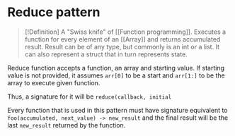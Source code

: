 # Reduce pattern
> [!Definition]
> A "Swiss knife" of [[Function programming]]. Executes a function for every element of an [[Array]] and returns accumulated result. Result can be of any type, but commonly is an int or a list. It can also represent a struct that in turn represents state.

Reduce function accepts a function, an array and starting value. If starting value is not provided, it assumes `arr[0]` to be a start and `arr[1:]` to be the array to execute given function.

Thus, a signature for it will be `reduce(callback, initial`

Every function that is used in this pattern must have signature equivalent to `foo(accumulated, next_value) -> new_result` and the final result will be the last `new_result` returned by the function. 

